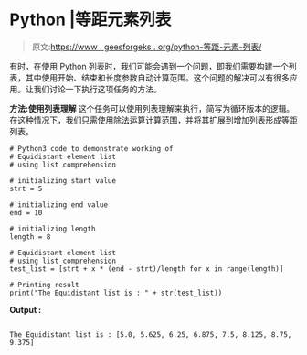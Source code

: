 # Python |等距元素列表

> 原文:[https://www . geesforgeks . org/python-等距-元素-列表/](https://www.geeksforgeeks.org/python-equidistant-element-list/)

有时，在使用 Python 列表时，我们可能会遇到一个问题，即我们需要构建一个列表，其中使用开始、结束和长度参数自动计算范围。这个问题的解决可以有很多应用。让我们讨论一下执行这项任务的方法。

**方法:使用列表理解**
这个任务可以使用列表理解来执行，简写为循环版本的逻辑。在这种情况下，我们只需使用除法运算计算范围，并将其扩展到增加列表形成等距列表。

```
# Python3 code to demonstrate working of
# Equidistant element list
# using list comprehension

# initializing start value 
strt = 5

# initializing end value 
end = 10

# initializing length
length = 8

# Equidistant element list
# using list comprehension
test_list = [strt + x * (end - strt)/length for x in range(length)]

# Printing result
print("The Equidistant list is : " + str(test_list))
```

**Output :**

```

The Equidistant list is : [5.0, 5.625, 6.25, 6.875, 7.5, 8.125, 8.75, 9.375]

```